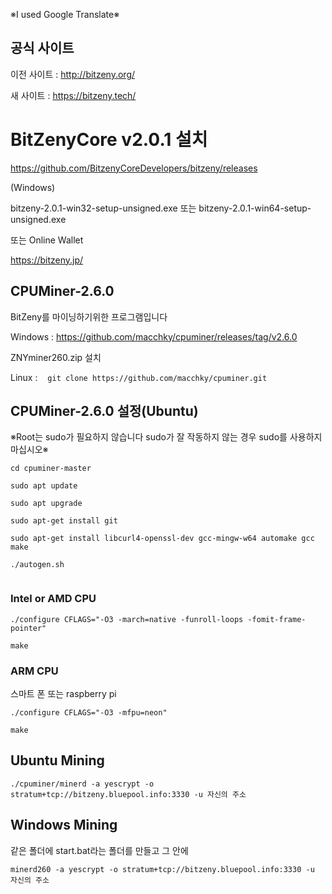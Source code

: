 ※I used Google Translate※

## 공식 사이트
이전 사이트 : http://bitzeny.org/

새 사이트 : https://bitzeny.tech/

# BitZenyCore v2.0.1 설치

https://github.com/BitzenyCoreDevelopers/bitzeny/releases

(Windows)

bitzeny-2.0.1-win32-setup-unsigned.exe 또는 bitzeny-2.0.1-win64-setup-unsigned.exe

또는 Online Wallet

https://bitzeny.jp/



## CPUMiner-2.6.0

BitZeny를 마이닝하기위한 프로그램입니다

Windows : https://github.com/macchky/cpuminer/releases/tag/v2.6.0

ZNYminer260.zip 설치

Linux : 
```　git clone https://github.com/macchky/cpuminer.git　```



## CPUMiner-2.6.0 설정(Ubuntu)

※Root는 sudo가 필요하지 않습니다 sudo가 잘 작동하지 않는 경우 sudo를 사용하지 마십시오※

```
cd cpuminer-master

sudo apt update
 
sudo apt upgrade

sudo apt-get install git

sudo apt-get install libcurl4-openssl-dev gcc-mingw-w64 automake gcc make

./autogen.sh
 
```

### Intel or AMD CPU


```
./configure CFLAGS="-O3 -march=native -funroll-loops -fomit-frame-pointer"
 
make
```


### ARM CPU

스마트 폰 또는 raspberry pi

```
./configure CFLAGS="-O3 -mfpu=neon"
 
make
```



## Ubuntu Mining
```
./cpuminer/minerd -a yescrypt -o stratum+tcp://bitzeny.bluepool.info:3330 -u 자신의 주소
```

## Windows Mining

같은 폴더에 start.bat라는 폴더를 만들고 그 안에

```
minerd260 -a yescrypt -o stratum+tcp://bitzeny.bluepool.info:3330 -u 자신의 주소
```


